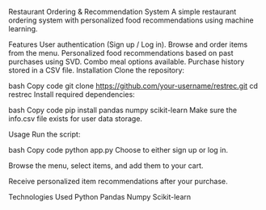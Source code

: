  Restaurant Ordering & Recommendation System
A simple restaurant ordering system with personalized food recommendations using machine learning.

Features
User authentication (Sign up / Log in).
Browse and order items from the menu.
Personalized food recommendations based on past purchases using SVD.
Combo meal options available.
Purchase history stored in a CSV file.
Installation
Clone the repository:

bash
Copy code
git clone https://github.com/your-username/restrec.git
cd restrec
Install required dependencies:

bash
Copy code
pip install pandas numpy scikit-learn
Make sure the info.csv file exists for user data storage.

Usage
Run the script:

bash
Copy code
python app.py
Choose to either sign up or log in.

Browse the menu, select items, and add them to your cart.

Receive personalized item recommendations after your purchase.

Technologies Used
Python
Pandas
Numpy
Scikit-learn
